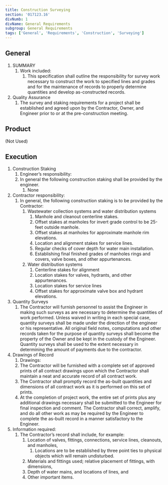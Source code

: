 ```yaml
---
title: Construction Surveying
section: '017123.16'
divNumb: 1
divName: General Requirements
subgroup: General Requirements
tags: ['General', 'Requirements', 'Construction', 'Surveying']
---
```


## General

1. SUMMARY
   1. Work included:
      1. This specification shall outline the responsibility for survey work necessary to construct the work to specified lines and grades and for the maintenance of records to properly determine quantities and develop as-constructed records.
2. Quality Assurance
   1. The survey and staking requirements for a project shall be established and agreed upon by the Contractor, Owner, and Engineer prior to or at the pre-construction meeting.

## Product 

(Not Used)

## Execution

1. Construction Staking
   1. Engineer’s responsibility:
	1. In general the following construction staking shall be provided by the engineer.
		1. None
2. Contractor responsibility:
	1. In general, the following construction staking is to be provided by the Contractor:
		1. Wastewater collection systems and water distribution systems
			1. Manhole and cleanout centerline stakes.
			2. Offset stakes at manholes for invert grade control to be 25-feet outside manhole.
			3. Offset stakes at manholes for approximate manhole rim elevations.
			4. Location and alignment stakes for service lines.
			5. Regular checks of cover depth for water main installation.
			6. Establishing final finished grades of manholes rings and covers, valve boxes, and other appurtenances.
		2. Water distribution systems
			1. Centerline stakes for alignment
			2. Location stakes for valves, hydrants, and other appurtenances.
			3. Location stakes for service lines
			4. Offset stakes for approximate valve box and hydrant elevations.
1. Quantity Surveys
   1. The Contractor will furnish personnel to assist the Engineer in making such surveys as are necessary to determine the quantities of work performed. Unless waived in writing in each special case, quantity surveys shall be made under the direction of the engineer or his representative. All original field notes, computations and other records taken for the purpose of quantity surveys shall become the property of the Owner and be kept in the custody of the Engineer. Quantity surveys shall be used to the extent necessary in determining the amount of payments due to the contractor.
1. Drawings of Record
   1. Drawings:
	1. The Contractor will be furnished with a complete set of approved prints of all contract drawings upon which the Contractor shall maintain a neat and accurate record of all contract work. 
	2. The Contractor shall promptly record the as-built quantities and dimensions of all contract work as it is performed on this set of prints. 
	3. At the completion of project work, the entire set of prints plus any additional drawings necessary shall be submitted to the Engineer for final inspection and comment. The Contractor shall correct, amplify, and do all other work as may be required by the Engineer to complete the as-built record in a manner satisfactory to the Engineer.
2. Information required:
	1. The Contractor’s record shall include, for example: 
		1. Location of valves, fittings, connections, service lines, cleanouts, and manholes,
			1. Locations are to be established by three point ties to physical objects which will remain undisturbed.
		2. Materials and fittings used; relative placement of fittings, with dimensions,
		3. Depth of water mains, and locations of lines, and 
		4. Other important items.
